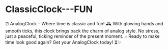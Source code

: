 # ClassicClock---FUN
⏰ AnalogClock – Where time is classic and fun! 🕰️ With glowing hands and smooth ticks, this clock brings back the charm of analog style. No stress, just a peaceful, ticking reminder of the present moment. 🎶 Ready to make time look good again? Get your AnalogClock today! ⏳✨
